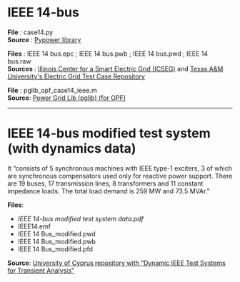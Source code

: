 # IEEE 14-bus

**File** : case14.py  
**Source** : [Pypower library](https://github.com/rwl/PYPOWER/tree/master/pypower)

**Files** : IEEE 14 bus.epc ; IEEE 14 bus.pwb ; IEEE 14 bus.pwd ; IEEE 14 bus.raw  
**Sources** : [Illinois Center for a Smart Electric Grid (ICSEG)](https://icseg.iti.illinois.edu/power-cases/) and [Texas A&M University's Electric Grid Test Case Repository](https://electricgrids.engr.tamu.edu/electric-grid-test-cases/)

**File** : pglib_opf_case14_ieee.m  
**Source**: [Power Grid Lib (pglib) (for OPF)](https://github.com/power-grid-lib/pglib-opf)

---

# IEEE 14-bus modified test system (with dynamics data)

It “consists of 5 synchronous machines with IEEE type-1 exciters, 3 of which are synchronous compensators used only for reactive power support. There are 19 buses, 17 transmission lines, 8 transformers and 11 constant impedance loads. The total load demand is 259 MW and 73.5 MVAr."

**Files**: 
- *IEEE 14-bus modified test system data.pdf* 
- IEEE14.emf 
- IEEE 14 Bus_modified.pwd 
- IEEE 14 Bus_modified.pwb 
- IEEE 14 Bus_modified.pfd  

**Source**: [University of Cyprus repository with “Dynamic IEEE Test Systems for Transient Analysis”](https://www2.kios.ucy.ac.cy/testsystems/index.php/ieee-14-bus-modified-test-system/)
